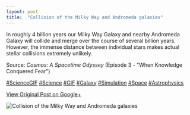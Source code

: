 ```yaml
---
layout: post
title:  "Collision of the Milky Way and Andromeda galaxies"
---
```


In roughly 4 billion years our Milky Way Galaxy and nearby Andromeda Galaxy
will collide and merge over the course of several billion years. However, the
immense distance between individual stars makes actual stellar collisions
extremely unlikely.  
  
Source: _Cosmos: A Spacetime Odyssey_ (Episode 3 -  "When Knowledge Conquered
Fear")  
  
[#ScienceGIF](https://plus.google.com/s/%23ScienceGIF/posts)
[#Science](https://plus.google.com/s/%23Science/posts)
[#GIF](https://plus.google.com/s/%23GIF/posts)
[#Galaxy](https://plus.google.com/s/%23Galaxy/posts)
[#Simulation](https://plus.google.com/s/%23Simulation/posts)
[#Space](https://plus.google.com/s/%23Space/posts)
[#Astrophysics](https://plus.google.com/s/%23Astrophysics/posts)

[View Original Post on Google+](https://plus.google.com/+ColinSullender/posts/brtt4vYJhsp)

![Collision of the Milky Way and Andromeda galaxies](/assets/img/2015-05-22-Collision-of-the-Milky-Way-and-Andromeda-galaxies.gif)
